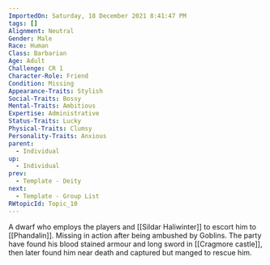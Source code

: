 ```yaml
---
ImportedOn: Saturday, 18 December 2021 8:41:47 PM
tags: []
Alignment: Neutral
Gender: Male
Race: Human
Class: Barbarian
Age: Adult
Challenge: CR 1
Character-Role: Friend
Condition: Missing
Appearance-Traits: Stylish
Social-Traits: Bossy
Mental-Traits: Ambitious
Expertise: Administrative
Status-Traits: Lucky
Physical-Traits: Clumsy
Personality-Traits: Anxious
parent:
  - Individual
up:
  - Individual
prev:
  - Template - Deity
next:
  - Template - Group List
RWtopicId: Topic_10
---
```

A dwarf who employs the players and [[Sildar Haliwinter]] to escort him to [[Phandalin]].  Missing in action after being ambushed by Goblins.  The party have found his blood stained armour and long sword in [[Cragmore castle]], then later found him near death and captured but manged to rescue him.
